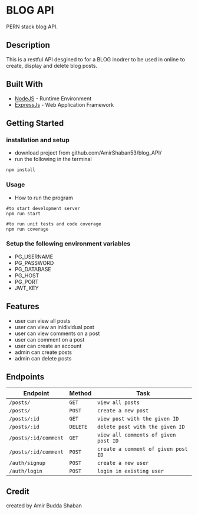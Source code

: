 <!-- ![CircleCI](https://img.shields.io/circleci/build/github/AmirShaban53/fastfood_backend?label=circleCi&logo=circleci)
![Coveralls](https://img.shields.io/coveralls/github/AmirShaban53/fastfood_backend) -->

# BLOG API

PERN stack blog API.

## Description

This is a restful API desgined to for a BLOG inodrer to be used in online
to create, display and delete blog posts.

## Built With

* [NodeJS](https://nodejs.org/) - Runtime Environment
* [ExpressJs](https://expressjs.com/) - Web Application Framework

## Getting Started


### installation and setup

* download project from github.com/AmirShaban53/blog_API/
* run the following in the terminal
```
npm install
```
   

### Usage

* How to run the program

```
#to start development server
npm run start

#to run unit tests and code coverage
npm run coverage
```

### Setup the following environment variables
* PG_USERNAME
* PG_PASSWORD
* PG_DATABASE
* PG_HOST
* PG_PORT
* JWT_KEY


## Features
* user can view all posts
* user can view an inidividual post
* user can view comments on a post
* user can comment on a post
* user can create an account
* admin can create posts
* admin can delete posts



## Endpoints
| Endpoint  |  Method  |  Task  |
| --- |  --- |  ---  |
| `/posts/`            | `GET`    | `view all posts`  |
| `/posts/`            | `POST`   | `create a new post`  |
| `/posts/:id`         | `GET`    | `view post with the given ID`  |
| `/posts/:id`         | `DELETE` | `delete post with the given ID`  |
| `/posts/:id/comment` | `GET`    | `view all comments of given post ID`  |
| `/posts/:id/comment` | `POST`   | `create a comment of given post ID`  |
| `/auth/signup`       | `POST`   | `create a new user`  |
| `/auth/login`        | `POST`   | `login in existing user`  |


## Credit
created by Amir Budda Shaban




